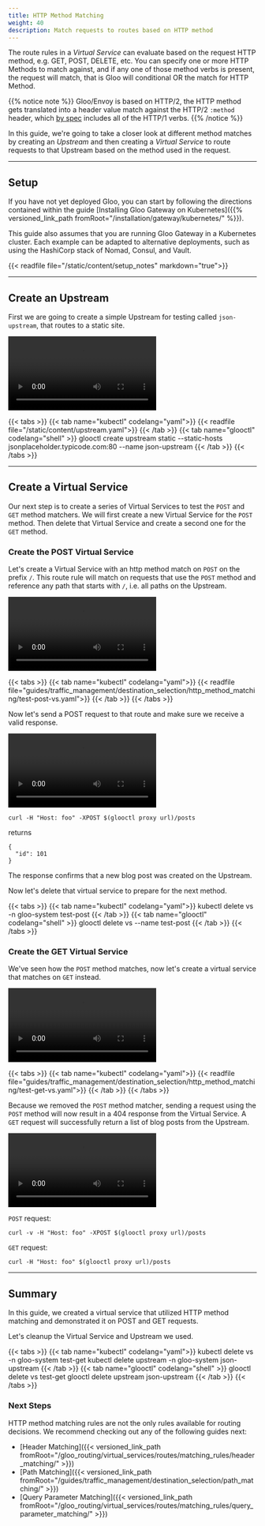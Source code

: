 ```yaml
---
title: HTTP Method Matching
weight: 40
description: Match requests to routes based on HTTP method
---
```


The route rules in a *Virtual Service* can evaluate based on the request HTTP method, e.g. GET, POST, DELETE, etc. You can specify one or more HTTP Methods to match against, and if any one of those method verbs is present, the request will match, that is Gloo will conditional OR the match for HTTP Method. 

{{% notice note %}}
Gloo/Envoy is based on HTTP/2, the HTTP method gets translated into a header value match against the HTTP/2 `:method` header, which [by spec](https://http2.github.io/http2-spec/#HttpRequest) includes all of the HTTP/1 verbs.
{{% /notice %}}

In this guide, we're going to take a closer look at different method matches by creating an *Upstream* and then creating a *Virtual Service* to route requests to that Upstream based on the method used in the request.

---

## Setup

If you have not yet deployed Gloo, you can start by following the directions contained within the guide [Installing Gloo Gateway on Kubernetes]({{% versioned_link_path fromRoot="/installation/gateway/kubernetes/" %}}).

This guide also assumes that you are running Gloo Gateway in a Kubernetes cluster. Each example can be adapted to alternative deployments, such as using the HashiCorp stack of Nomad, Consul, and Vault.

{{< readfile file="/static/content/setup_notes" markdown="true">}}

---

## Create an Upstream

First we are going to create a simple Upstream for testing called `json-upstream`, that routes to a static site.

<video controls loop>
  <source src="https://solo-docs.s3.us-east-2.amazonaws.com/gloo/videos/pathmatch_createupstream.mp4" type="video/mp4">
</video>

{{< tabs >}}
{{< tab name="kubectl" codelang="yaml">}}
{{< readfile file="/static/content/upstream.yaml">}}
{{< /tab >}}
{{< tab name="glooctl" codelang="shell" >}}
glooctl create upstream static --static-hosts jsonplaceholder.typicode.com:80 --name json-upstream
{{< /tab >}}
{{< /tabs >}}

---

## Create a Virtual Service

Our next step is to create a series of Virtual Services to test the `POST` and `GET` method matchers. We will first create a new Virtual Service for the `POST` method. Then delete that Virtual Service and create a second one for the `GET` method.

### Create the POST Virtual Service

Let's create a Virtual Service with an http method match on `POST` on the prefix `/`. This route rule will match on requests that use the `POST` method and reference any path that starts with `/`, i.e. all paths on the Upstream.

<video controls loop>
  <source src="https://solo-docs.s3.us-east-2.amazonaws.com/gloo/videos/httpmatch_createvs1.mp4" type="video/mp4">
</video>

{{< tabs >}}
{{< tab name="kubectl" codelang="yaml">}}
{{< readfile file="guides/traffic_management/destination_selection/http_method_matching/test-post-vs.yaml">}}
{{< /tab >}}
{{< /tabs >}} 

Now let's send a POST request to that route and make sure we receive a valid response.

<video controls loop>
  <source src="https://solo-docs.s3.us-east-2.amazonaws.com/gloo/videos/httpmatch_test1.mp4" type="video/mp4">
</video>

```shell
curl -H "Host: foo" -XPOST $(glooctl proxy url)/posts
```

returns

```
{
  "id": 101
}
```

The response confirms that a new blog post was created on the Upstream.

Now let's delete that virtual service to prepare for the next method.

{{< tabs >}}
{{< tab name="kubectl" codelang="yaml">}}
kubectl delete vs -n gloo-system test-post
{{< /tab >}}
{{< tab name="glooctl" codelang="shell" >}}
glooctl delete vs --name test-post
{{< /tab >}}
{{< /tabs >}}

### Create the GET Virtual Service

We've seen how the `POST` method matches, now let's create a virtual service that matches on `GET` instead.

<video controls loop>
  <source src="https://solo-docs.s3.us-east-2.amazonaws.com/gloo/videos/httpmatch_createvs2.mp4" type="video/mp4">
</video>

{{< tabs >}}
{{< tab name="kubectl" codelang="yaml">}}
{{< readfile file="guides/traffic_management/destination_selection/http_method_matching/test-get-vs.yaml">}}
{{< /tab >}}
{{< /tabs >}} 

Because we removed the `POST` method matcher, sending a request using the `POST` method will now result in a 404 response from the Virtual Service. A `GET` request will successfully return a list of blog posts from the Upstream.

<video controls loop>
  <source src="https://solo-docs.s3.us-east-2.amazonaws.com/gloo/videos/httpmatch_test2.mp4" type="video/mp4">
</video>

`POST` request:

```shell
curl -v -H "Host: foo" -XPOST $(glooctl proxy url)/posts
```

`GET` request:

```shell
curl -H "Host: foo" $(glooctl proxy url)/posts
```

---

## Summary 

In this guide, we created a virtual service that utilized HTTP method matching and demonstrated it on POST and GET requests. 

Let's cleanup the Virtual Service and Upstream we used.

{{< tabs >}}
{{< tab name="kubectl" codelang="yaml">}}
kubectl delete vs -n gloo-system test-get
kubectl delete upstream -n gloo-system json-upstream
{{< /tab >}}
{{< tab name="glooctl" codelang="shell" >}}
glooctl delete vs test-get
glooctl delete upstream json-upstream
{{< /tab >}}
{{< /tabs >}}

### Next Steps

HTTP method matching rules are not the only rules available for routing decisions. We recommend checking out any of the following guides next:

* [Header Matching]({{< versioned_link_path fromRoot="/gloo_routing/virtual_services/routes/matching_rules/header_matching/" >}})
* [Path Matching]({{< versioned_link_path fromRoot="/guides/traffic_management/destination_selection/path_matching/" >}})
* [Query Parameter Matching]({{< versioned_link_path fromRoot="/gloo_routing/virtual_services/routes/matching_rules/query_parameter_matching/" >}})

